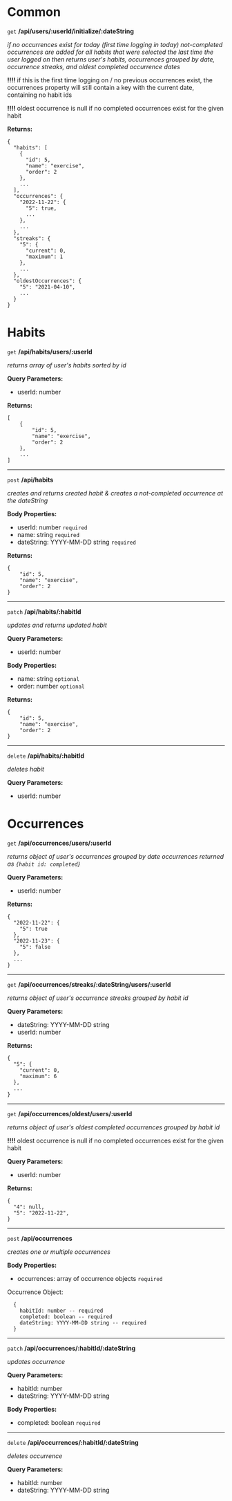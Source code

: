 # Common

`get` **/api/users/:userId/initialize/:dateString**

*if no occurrences exist for today (first time logging in today) not-completed occurrences are added for all habits that were selected the last time the user logged on*
*then returns user's habits, occurrences grouped by date, occurrence streaks, and oldest completed occurrence dates*

**!!!!** if this is the first time logging on / no previous occurrences exist, the occurrences property will still contain a key with the current date, containing no habit ids

**!!!!** oldest occurrence is null if no completed occurrences exist for the given habit

**Returns:**
```
{
  "habits": [
    {
      "id": 5,
      "name": "exercise",
      "order": 2
    },
    ...
  ],
  "occurrences": {
    "2022-11-22": {
      "5": true,
      ...
    },
    ...
  },
  "streaks": {
    "5": {
      "current": 0,
      "maximum": 1
    },
    ...
  },
  "oldestOccurrences": {
    "5": "2021-04-10",
    ...
  }
}
```

# Habits

`get` **/api/habits/users/:userId**

*returns array of user's habits sorted by id*

**Query Parameters:**
- userId: number

**Returns:**
```
[
    {
        "id": 5,
        "name": "exercise",
        "order": 2
    },
    ...
]
```

---

`post` **/api/habits**

*creates and returns created habit & creates a not-completed occurrence at the dateString*

**Body Properties:**
- userId: number `required`
- name: string `required`
- dateString: YYYY-MM-DD string `required`

**Returns:**
```
{
    "id": 5,
    "name": "exercise",
    "order": 2
}
```

---

`patch` **/api/habits/:habitId**

*updates and returns updated habit*

**Query Parameters:**
- userId: number

**Body Properties:**
- name: string `optional`
- order: number `optional`

**Returns:**
```
{
    "id": 5,
    "name": "exercise",
    "order": 2
}
```

---

`delete` **/api/habits/:habitId**

*deletes habit*

**Query Parameters:**
- userId: number

# Occurrences

`get` **/api/occurrences/users/:userId**

*returns object of user's occurrences grouped by date*
*occurrences returned as `{habit id: completed}`*

**Query Parameters:**
- userId: number

**Returns:**
```
{
  "2022-11-22": {
    "5": true
  },
  "2022-11-23": {
    "5": false
  },
  ...
}
```

---

`get` **/api/occurrences/streaks/:dateString/users/:userId**

*returns object of user's occurrence streaks grouped by habit id*

**Query Parameters:**
- dateString: YYYY-MM-DD string
- userId: number

**Returns:**
```
{
  "5": {
    "current": 0,
    "maximum": 6
  },
  ...
}
```

---

`get` **/api/occurrences/oldest/users/:userId**

*returns object of user's oldest completed occurrences grouped by habit id*

**!!!!** oldest occurrence is null if no completed occurrences exist for the given habit

**Query Parameters:**
- userId: number

**Returns:**
```
{
  "4": null,
  "5": "2022-11-22",
}
```

---

`post` **/api/occurrences**

*creates one or multiple occurrences*

**Body Properties:**
- occurrences: array of occurrence objects `required`

Occurrence Object:
```
  {
    habitId: number -- required
    completed: boolean -- required
    dateString: YYYY-MM-DD string -- required
  }
```

---

`patch` **/api/occurrences/:habitId/:dateString**

*updates occurrence*

**Query Parameters:**
- habitId: number
- dateString: YYYY-MM-DD string

**Body Properties:**
- completed: boolean `required`

---

`delete` **/api/occurrences/:habitId/:dateString**

*deletes occurrence*

**Query Parameters:**
- habitId: number
- dateString: YYYY-MM-DD string
